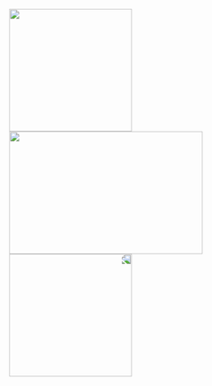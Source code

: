 <img src="https://raw.githubusercontent.com/fdciabdul/fdciabdul/master/computer-programming-anime-programming-language-thread-animation-gril-f6c2888a88588db1f063bcfcbc84e6cf.png" width="222" align="center"/><img src="https://github-readme-stats.vercel.app/api?username=Nomeleel&show_icons=true&title_color=6950a1&icon_color=79ff97&text_color=9f9f9f&bg_color=232323" width="350" height="222" align="center"/><img src="https://raw.githubusercontent.com/fdciabdul/fdciabdul/master/computer-programming-anime-programming-language-thread-animation-gril-f6c2888a88588db1f063bcfcbc84e6cf.png" width="222"  align="center" style="transform:rotateY(180deg);"/>
